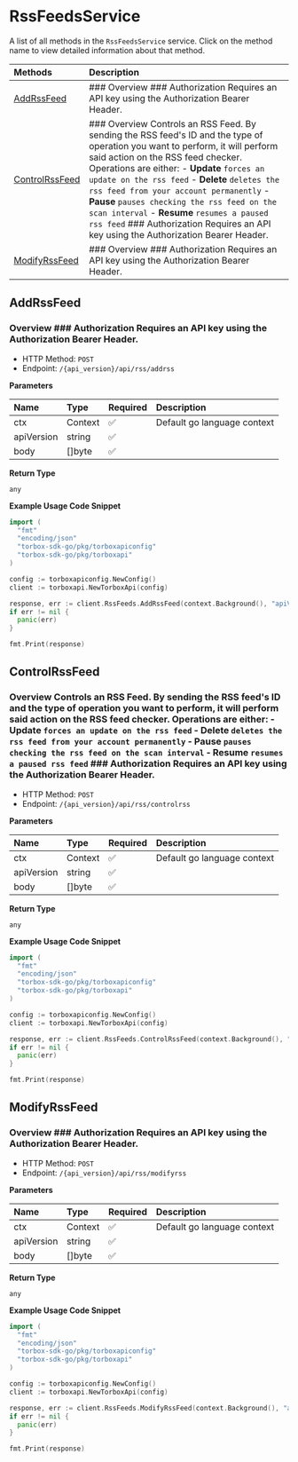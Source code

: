 # RssFeedsService

A list of all methods in the `RssFeedsService` service. Click on the method name to view detailed information about that method.

| Methods                           | Description                                                                                                                                                                                                                                                                                                                                                                                                                                                                                        |
| :-------------------------------- | :------------------------------------------------------------------------------------------------------------------------------------------------------------------------------------------------------------------------------------------------------------------------------------------------------------------------------------------------------------------------------------------------------------------------------------------------------------------------------------------------- |
| [AddRssFeed](#addrssfeed)         | ### Overview ### Authorization Requires an API key using the Authorization Bearer Header.                                                                                                                                                                                                                                                                                                                                                                                                          |
| [ControlRssFeed](#controlrssfeed) | ### Overview Controls an RSS Feed. By sending the RSS feed's ID and the type of operation you want to perform, it will perform said action on the RSS feed checker. Operations are either: - **Update** `forces an update on the rss feed` - **Delete** `deletes the rss feed from your account permanently` - **Pause** `pauses checking the rss feed on the scan interval` - **Resume** `resumes a paused rss feed` ### Authorization Requires an API key using the Authorization Bearer Header. |
| [ModifyRssFeed](#modifyrssfeed)   | ### Overview ### Authorization Requires an API key using the Authorization Bearer Header.                                                                                                                                                                                                                                                                                                                                                                                                          |

## AddRssFeed

### Overview ### Authorization Requires an API key using the Authorization Bearer Header.

- HTTP Method: `POST`
- Endpoint: `/{api_version}/api/rss/addrss`

**Parameters**

| Name       | Type    | Required | Description                 |
| :--------- | :------ | :------- | :-------------------------- |
| ctx        | Context | ✅       | Default go language context |
| apiVersion | string  | ✅       |                             |
| body       | []byte  | ✅       |                             |

**Return Type**

`any`

**Example Usage Code Snippet**

```go
import (
  "fmt"
  "encoding/json"
  "torbox-sdk-go/pkg/torboxapiconfig"
  "torbox-sdk-go/pkg/torboxapi"
)

config := torboxapiconfig.NewConfig()
client := torboxapi.NewTorboxApi(config)

response, err := client.RssFeeds.AddRssFeed(context.Background(), "apiVersion", request)
if err != nil {
  panic(err)
}

fmt.Print(response)
```

## ControlRssFeed

### Overview Controls an RSS Feed. By sending the RSS feed's ID and the type of operation you want to perform, it will perform said action on the RSS feed checker. Operations are either: - **Update** `forces an update on the rss feed` - **Delete** `deletes the rss feed from your account permanently` - **Pause** `pauses checking the rss feed on the scan interval` - **Resume** `resumes a paused rss feed` ### Authorization Requires an API key using the Authorization Bearer Header.

- HTTP Method: `POST`
- Endpoint: `/{api_version}/api/rss/controlrss`

**Parameters**

| Name       | Type    | Required | Description                 |
| :--------- | :------ | :------- | :-------------------------- |
| ctx        | Context | ✅       | Default go language context |
| apiVersion | string  | ✅       |                             |
| body       | []byte  | ✅       |                             |

**Return Type**

`any`

**Example Usage Code Snippet**

```go
import (
  "fmt"
  "encoding/json"
  "torbox-sdk-go/pkg/torboxapiconfig"
  "torbox-sdk-go/pkg/torboxapi"
)

config := torboxapiconfig.NewConfig()
client := torboxapi.NewTorboxApi(config)

response, err := client.RssFeeds.ControlRssFeed(context.Background(), "apiVersion", request)
if err != nil {
  panic(err)
}

fmt.Print(response)
```

## ModifyRssFeed

### Overview ### Authorization Requires an API key using the Authorization Bearer Header.

- HTTP Method: `POST`
- Endpoint: `/{api_version}/api/rss/modifyrss`

**Parameters**

| Name       | Type    | Required | Description                 |
| :--------- | :------ | :------- | :-------------------------- |
| ctx        | Context | ✅       | Default go language context |
| apiVersion | string  | ✅       |                             |
| body       | []byte  | ✅       |                             |

**Return Type**

`any`

**Example Usage Code Snippet**

```go
import (
  "fmt"
  "encoding/json"
  "torbox-sdk-go/pkg/torboxapiconfig"
  "torbox-sdk-go/pkg/torboxapi"
)

config := torboxapiconfig.NewConfig()
client := torboxapi.NewTorboxApi(config)

response, err := client.RssFeeds.ModifyRssFeed(context.Background(), "apiVersion", request)
if err != nil {
  panic(err)
}

fmt.Print(response)
```
